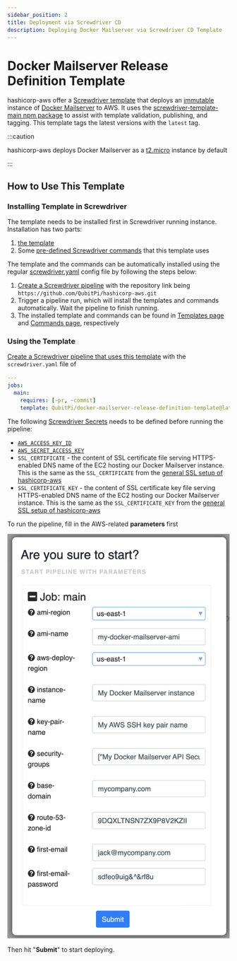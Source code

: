 ```yaml
---
sidebar_position: 2
title: Deployment via Screwdriver CD
description: Deploying Docker Mailserver via Screwdriver CD Template
---
```


[//]: # (Copyright Jiaqi Liu)

[//]: # (Licensed under the Apache License, Version 2.0 &#40;the "License"&#41;;)
[//]: # (you may not use this file except in compliance with the License.)
[//]: # (You may obtain a copy of the License at)

[//]: # (    http://www.apache.org/licenses/LICENSE-2.0)

[//]: # (Unless required by applicable law or agreed to in writing, software)
[//]: # (distributed under the License is distributed on an "AS IS" BASIS,)
[//]: # (WITHOUT WARRANTIES OR CONDITIONS OF ANY KIND, either express or implied.)
[//]: # (See the License for the specific language governing permissions and)
[//]: # (limitations under the License.)

Docker Mailserver Release Definition Template
=============================================

hashicorp-aws offer a [Screwdriver template][Screwdriver CD template] that deploys an
[immutable][Immutable Infrastructure] instance of [Docker Mailserver] to AWS. It uses the
[screwdriver-template-main npm package] to assist with template validation, publishing, and tagging. This template tags
the latest versions with the `latest` tag.

:::caution

hashicorp-aws deploys Docker Mailserver as a [t2.micro](https://aws.amazon.com/ec2/instance-types/t2/) instance by
default

:::

How to Use This Template
------------------------

### Installing Template in Screwdriver

The template needs to be installed first in Screwdriver running instance. Installation has two parts:

1. [the template](https://github.com/QubitPi/hashicorp-aws/tree/master/adaptors/screwdriver-cd/templates/docker-mailserver-sd-template.yaml)
2. Some [pre-defined Screwdriver commands][Screwdriver CD - commands] that this template uses

The template and the commands can be automatically installed using the regular [screwdriver.yaml] config file by
following the steps below:

1. [Create a Screwdriver pipeline][Screwdriver CD - creating a pipeline] with the repository link being
   `https://github.com/QubitPi/hashicorp-aws.git`
2. Trigger a pipeline run, which will install the templates and commands automatically. Wait the pipeline to finish
   running.
3. The installed template and commands can be found in [Templates page][Screwdriver CD - finding templates] and
   [Commands page][Screwdriver CD - finding commands], respectively

### Using the Template

[Create a Screwdriver pipeline that uses this template][Screwdriver CD - creating pipeline from template] with the
`screwdriver.yaml` file of

```yaml
---
jobs:
  main:
    requires: [~pr, ~commit]
    template: QubitPi/docker-mailserver-release-definition-template@latest
```

The following [Screwdriver Secrets][Screwdriver CD Secrets] needs to be defined before running the pipeline:

- [`AWS_ACCESS_KEY_ID`](../setup#aws)
- [`AWS_SECRET_ACCESS_KEY`](../setup#aws)
- `SSL_CERTIFICATE` - the content of SSL certificate file serving HTTPS-enabled DNS name of the EC2 hosting our Docker
  Mailserver instance. This is the same as the `SSL_CERTIFICATE` from the
  [general SSL setup of hashicorp-aws](../setup#optional-setup-ssl)
- `SSL_CERTIFICATE_KEY` - the content of SSL certificate key file serving HTTPS-enabled DNS name of the EC2 hosting our
  Docker Mailserver instance. This is the same as the `SSL_CERTIFICATE_KEY` from the
  [general SSL setup of hashicorp-aws](../setup#optional-setup-ssl)

To run the pipeline, fill in the AWS-related **parameters** first

![Error loading sd-template-parameters.png](./img/sd-template-parameters.png)

Then hit "**Submit**" to start deploying.

[Immutable Infrastructure]: https://www.hashicorp.com/resources/what-is-mutable-vs-immutable-infrastructure

[Docker Mailserver]: https://qubitpi.github.io/docker-mailserver/edge/

[publishing a template in Screwdriver]: https://qubitpi.github.io/screwdriver-cd-guide/user-guide/templates/job-templates#publishing-a-template

[screwdriver.yaml]: https://github.com/QubitPi/hashicorp-aws/tree/master/screwdriver.yaml
[Screwdriver CD - commands]: https://github.com/QubitPi/screwdriver-cd-commands
[Screwdriver CD - creating a pipeline]: https://qubitpi.github.io/screwdriver-cd-guide/user-guide/quickstart#create-a-new-pipeline
[Screwdriver CD - creating pipeline from template]: https://qubitpi.github.io/screwdriver-cd-guide/user-guide/templates/job-templates#using-a-template
[Screwdriver CD - finding templates]: https://qubitpi.github.io/screwdriver-cd-guide/user-guide/templates/job-templates#finding-templates
[Screwdriver CD - finding commands]: https://qubitpi.github.io/screwdriver-cd-guide/user-guide/commands#finding-commands
[Screwdriver CD Secrets]: https://qubitpi.github.io/screwdriver-cd-guide/user-guide/configuration/secrets
[Screwdriver CD template]: https://qubitpi.github.io/screwdriver-cd-guide/user-guide/templates/job-templates
[screwdriver-template-main npm package]: https://github.com/QubitPi/screwdriver-cd-template-main
